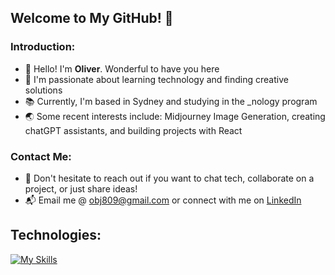 ## Welcome to My GitHub! 💫

### Introduction:

- 👋 Hello! I'm **Oliver**. Wonderful to have you here  
- 🚀 I'm passionate about learning technology and finding creative solutions  
- 📚 Currently, I'm based in Sydney and studying in the _nology program  
- 🌏 Some recent interests include: Midjourney Image Generation, creating chatGPT assistants, and building projects with React  

### Contact Me:

- 💬 Don't hesitate to reach out if you want to chat tech, collaborate on a project, or just share ideas!  
- 📬 Email me @ obj809@gmail.com or connect with me on [LinkedIn](https://www.linkedin.com/in/obj809/)  

## Technologies: 

  [![My Skills](https://skillicons.dev/icons?i=html,css,sass,bootstrap,js,react,nodejs,python,django,flask,java,mongodb,firebase,mysql,aws)](https://skillicons.dev)

<!---
cyberforge1/cyberforge1 is a ✨ special ✨ repository because its `README.md` (this file) appears on your GitHub profile.
You can click the Preview link to take a look at your changes.
--->
<!---
- 🌱 Some recent interests include: Midjourney Image Generation, creating chatGPT assistants, and building projects with React
--->


